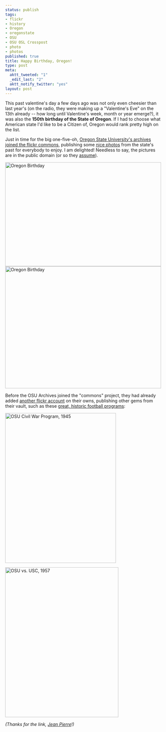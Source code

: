 ```yaml
--- 
status: publish
tags: 
- flickr
- history
- Oregon
- oregonstate
- OSU
- OSU OSL Crosspost
- photo
- photos
published: true
title: Happy Birthday, Oregon!
type: post
meta: 
  aktt_tweeted: "1"
  _edit_last: "2"
  aktt_notify_twitter: "yes"
layout: post
---
```

This past valentine's day a few days ago was not only even cheesier than last year's (on the radio, they were making up a "Valentine's Eve" on the 13th already -- how long until Valentine's week, month or year emerge?), it was also the <strong>150th birthday of the State of Oregon</strong>. If I had to choose what American state I'd like to be a Citizen of, Oregon would rank pretty high on the list.

Just in time for the big one-five-oh, <a href="http://blog.flickr.net/en/2009/02/14/happy-150th-birthday-oregon/">Oregon State University's archives joined the flickr commons</a>, publishing some <a href="http://www.flickr.com/photos/osucommons/">nice photos</a> from the state's past for everybody to enjoy. I am delighted! Needless to say, the pictures are in the public domain (or so they <a href="http://osulibrary.oregonstate.edu/archives/FlickrCommonsNoKnownCopyrightsRestrictions.html">assume</a>).

<img src="http://fredericiana.com/wp-content/uploads/2009/02/oregon-birthday-1.jpg" alt="Oregon Birthday" title="Oregon Birthday" width="500" height="333" class="alignnone size-full wp-image-2037" />

<img src="http://fredericiana.com/wp-content/uploads/2009/02/oregon-birthday-2.jpg" alt="Oregon Birthday" title="Oregon Birthday" width="500" height="391" class="alignnone size-full wp-image-2038" />

Before the OSU Archives joined the "commons" project, they had already added <a href="http://flickr.com/photos/osuarchives/">another flickr account</a> on their owns, publishing other gems from their vault, such as these <a href="http://flickr.com/photos/osuarchives/sets/72157609294932130/">great, historic football programs</a>:

<a href="http://flickr.com/photos/osuarchives/3038909817/"><img src="http://fredericiana.com/wp-content/uploads/2009/02/osu-civil-war-poster.jpg" alt="OSU Civil War Program, 1945" title="OSU Civil War Program, 1945" width="355" height="480" class="alignnone size-full wp-image-2039" /></a>

<a href="http://flickr.com/photos/osuarchives/3038909857/"><img src="http://fredericiana.com/wp-content/uploads/2009/02/osu-vs-usc.jpg" alt="OSU vs. USC, 1957" title="OSU vs. USC, 1957" width="363" height="480" class="alignnone size-full wp-image-2040" /></a>

<em>(Thanks for the link, <a href="http://blog.jeanpierre.de">Jean Pierre</a>!)</em>
